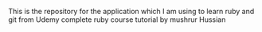 This is the repository for the application
which I am using to learn ruby and git
from Udemy complete ruby course tutorial
by mushrur Hussian

